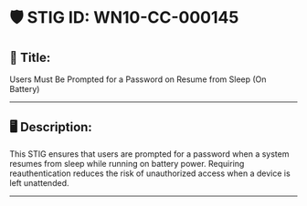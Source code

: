 # 🛡️ STIG ID: WN10-CC-000145

## 📌 Title:
Users Must Be Prompted for a Password on Resume from Sleep (On Battery)

---

## 🖥️ Description:
This STIG ensures that users are prompted for a password when a system resumes from sleep while running on battery power. Requiring reauthentication reduces the risk of unauthorized access when a device is left unattended.

---
